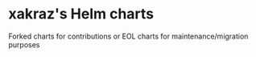 # xakraz's Helm charts

Forked charts for contributions or EOL charts for maintenance/migration purposes 
